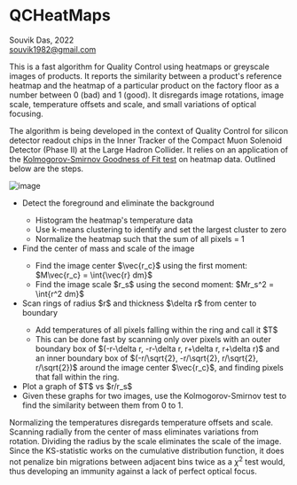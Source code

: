 # QCHeatMaps
Souvik Das, 2022 <br/>
souvik1982@gmail.com

This is a fast algorithm for Quality Control using heatmaps or greyscale images of products. It reports the similarity between a product's reference heatmap and the heatmap of a particular product on the factory floor as a number between 0 (bad) and 1 (good). It disregards image rotations, image scale, temperature offsets and scale, and small variations of optical focusing.

The algorithm is being developed in the context of Quality Control for silicon detector readout chips in the Inner Tracker of the Compact Muon Solenoid Detector (Phase II) at the Large Hadron Collider. It relies on an application of the <a href="https://www.itl.nist.gov/div898/handbook/eda/section3/eda35g.htm">Kolmogorov-Smirnov Goodness of Fit test</a> on heatmap data. Outlined below are the steps.

![image](https://user-images.githubusercontent.com/5023891/200093173-172b2082-0b59-416a-bc8c-5c80ee62ac66.png)

<ul>
<li> Detect the foreground and eliminate the background </li>
 <ul>
 <li> Histogram the heatmap's temperature data </li>
 <li> Use k-means clustering to identify and set the largest cluster to zero </li>
 <li> Normalize the heatmap such that the sum of all pixels = 1 </li>
 </ul>
<li> Find the center of mass and scale of the image </li>
 <ul> 
 <li> Find the image center $\vec{r_c}$ using the first moment: $M\vec{r_c} = \int{\vec{r} dm}$ </li>
 <li> Find the image scale $r_s$ using the second moment: $Mr_s^2 = \int{r^2 dm}$ </li>
 </ul>
<li> Scan rings of radius $r$ and thickness $\delta r$ from center to boundary </li>
 <ul>
 <li> Add temperatures of all pixels falling within the ring and call it $T$ </li>
 <li> This can be done fast by scanning only over pixels with an outer boundary box of $(-r-\delta r, -r-\delta r, r+\delta r, r+\delta r)$ and an inner boundary box of $(-r/\sqrt{2}, -r/\sqrt{2}, r/\sqrt{2}, r/\sqrt{2})$ around the image center $\vec{r_c}$, and finding pixels that fall within the ring. </li>
 </ul>
<li> Plot a graph of $T$ vs $r/r_s$ </li>
<li> Given these graphs for two images, use the Kolmogorov-Smirnov test to find the similarity between them from 0 to 1. </li>
</ul>

Normalizing the temperatures disregards temperature offsets and scale. Scanning radially from the center of mass eliminates variations from rotation. Dividing the radius by the scale eliminates the scale of the image. Since the KS-statistic works on the cumulative distribution function, it does not penalize bin migrations between adjacent bins twice as a $\chi^2$ test would, thus developing an immunity against a lack of perfect optical focus.
